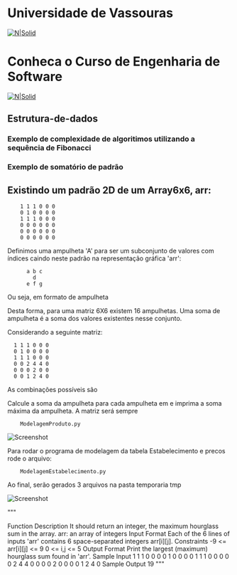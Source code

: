 # Universidade de Vassouras


[![N|Solid](https://universidadedevassouras.edu.br/wp-content/uploads/2022/03/campus_marica.png)](https://universidadedevassouras.edu.br/campus-marica/)
# Conheca o Curso de Engenharia de Software 
[![N|Solid](https://universidadedevassouras.edu.br/wp-content/uploads/2021/12/Simbolo_Engenharia_de_Software.jpg)](https://universidadedevassouras.edu.br/graduacao-marica/engenharia-de-software/)

## Estrutura-de-dados



### Exemplo de complexidade de algoritimos utilizando a sequência de Fibonacci



### Exemplo de somatório de padrão



## Existindo um padrão 2D de um Array6x6, arr:

        1 1 1 0 0 0
        0 1 0 0 0 0
        1 1 1 0 0 0
        0 0 0 0 0 0
        0 0 0 0 0 0
        0 0 0 0 0 0


Definimos uma ampulheta 'A' para ser um subconjunto de valores com índices
caindo neste padrão na representação gráfica 'arr':

          a b c
            d
          e f g

Ou seja, em formato de ampulheta      

Desta forma, para uma matriz 6X6 existem 16 ampulhetas. Uma soma de ampulheta é a soma dos valores existentes nesse conjunto. 

Considerando a seguinte matriz:

      1 1 1 0 0 0
      0 1 0 0 0 0
      1 1 1 0 0 0
      0 0 2 4 4 0
      0 0 0 2 0 0
      0 0 1 2 4 0

As combinações possíveis são



Calcule a soma da ampulheta para cada ampulheta em e imprima a soma máxima da ampulheta. A matriz será sempre

        ModelagemProduto.py

![Screenshot](/venv/img/produto.png) 

Para rodar o programa de modelagem da tabela Estabelecimento e precos rode o arquivo:

        ModelagemEstabelecimento.py

Ao final, serão gerados 3 arquivos na pasta temporaria tmp

![Screenshot](/venv/img/estabelecimentos.png) 



"""







Function Description
It should return an integer, the maximum hourglass sum in the array.
arr: an array of integers
Input Format
Each of the 6 lines of inputs 'arr' contains 6 space-separated integers arr[i][j].
Constraints
-9 <= arr[i][j] <= 9
0 <= i,j <= 5
Output Format
Print the largest (maximum) hourglass sum found in 'arr'.
Sample Input
1 1 1 0 0 0
0 1 0 0 0 0
1 1 1 0 0 0
0 0 2 4 4 0
0 0 0 2 0 0
0 0 1 2 4 0
Sample Output
19
"""
